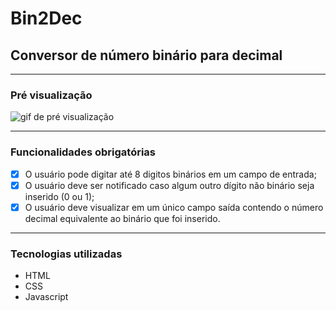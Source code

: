 # Bin2Dec

## Conversor de número binário para decimal

---

### Pré visualização

![gif de pré visualização](readme_gif/gif.gif)

---

### Funcionalidades obrigatórias

- [x] O usuário pode digitar até 8 digitos binários em um campo de entrada;
- [x] O usuário deve ser notificado caso algum outro dígito não binário seja inserido (0 ou 1);
- [x] O usuário deve visualizar em um único campo saída contendo o número decimal equivalente ao binário que foi inserido.

---

### Tecnologias utilizadas

- HTML
- CSS
- Javascript